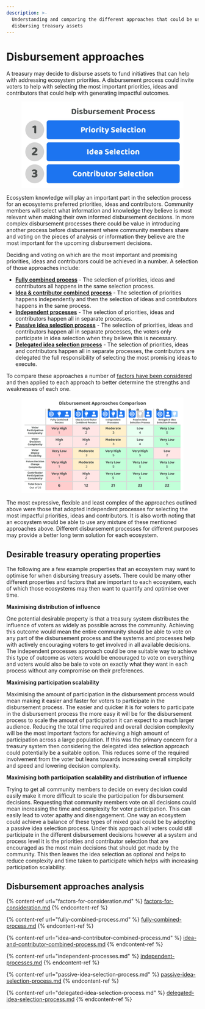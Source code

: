 ```yaml
---
description: >-
  Understanding and comparing the different approaches that could be used for
  disbursing treasury assets
---
```


# Disbursement approaches

A treasury may decide to disburse assets to fund initiatives that can help with addressing ecosystem priorities. A disbursement process could invite voters to help with selecting the most important priorities, ideas and contributors that could help with generating impactful outcomes.

<div align="left">

<figure><img src="../../.gitbook/assets/disbursement-process.jpg" alt="" width="563"><figcaption></figcaption></figure>

</div>

Ecosystem knowledge will play an important part in the selection process for an ecosystems preferred priorities, ideas and contributors. Community members will select what information and knowledge they believe is most relevant when making their own informed disbursement decisions. In more complex disbursement processes there could be value in introducing another process before disbursement where community members share and voting on the pieces of analysis or information they believe are the most important for the upcoming disbursement decisions.



Deciding and voting on which are the most important and promising priorities, ideas and contributors could be achieved in a number. A selection of those approaches include:

* [**Fully combined process**](fully-combined-process.md) - The selection of priorities, ideas and contributors all happens in the same selection process.
* [**Idea & contributor combined process**](idea-and-contributor-combined-process.md) - The selection of priorities happens independently and then the selection of ideas and contributors happens in the same process.
* [**Independent processes**](independent-processes.md) - The selection of priorities, ideas and contributors happen all in separate processes.
* [**Passive idea selection process**](passive-idea-selection-process.md) - The selection of priorities, ideas and contributors happen all in separate processes, the voters only participate in idea selection when they believe this is necessary.
* [**Delegated idea selection process**](../disbursement-operating-process/delegating-disbursement-process-decisions.md) - The selection of priorities, ideas and contributors happen all in separate processes, the contributors are delegated the full responsibility of selecting the most promising ideas to execute.



To compare these approaches a number of [factors have been considered](factors-for-consideration.md) and then applied to each approach to better determine the strengths and weaknesses of each one.

<figure><img src="../../.gitbook/assets/disbursement-approaches-comparison.png" alt=""><figcaption></figcaption></figure>

The most expressive, flexible and least complex of the approaches outlined above were those that adopted independent processes for selecting the most impactful priorities, ideas and contributors. It is also worth noting that an ecosystem would be able to use any mixture of these mentioned approaches above. Different disbursement processes for different purposes may provide a better long term solution for each ecosystem.



## Desirable treasury operating properties

The following are a few example properties that an ecosystem may want to optimise for when disbursing treasury assets. There could be many other different properties and factors that are important to each ecosystem, each of which those ecosystems may then want to quantify and optimise over time.



**Maximising distribution of influence**

One potential desirable property is that a treasury system distributes the influence of voters as widely as possible across the community. Achieving this outcome would mean the entire community should be able to vote on any part of the disbursement process and the systems and processes help with actively encouraging voters to get involved in all available decisions. The independent processes approach could be one suitable way to achieve this type of outcome as voters would be encouraged to vote on everything and voters would also be bale to vote on exactly what they want in each process without any compromise on their preferences.



**Maximising participation scalability**

Maximising the amount of participation in the disbursement process would mean making it easier and faster for voters to participate in the disbursement process. The easier and quicker it is for voters to participate in the disbursement process the more easy it will be for the disbursement process to scale the amount of participation it can expect to a much larger audience. Reducing the total time required and overall decision complexity will be the most important factors for achieving a high amount of participation across a large population. If this was the primary concern for a treasury system then considering the delegated idea selection approach could potentially be a suitable option. This reduces some of the required involvement from the voter but leans towards increasing overall simplicity and speed and lowering decision complexity.



**Maximising both participation scalability and distribution of influence**

Trying to get all community members to decide on every decision could easily make it more difficult to scale the participation for disbursement decisions. Requesting that community members vote on all decisions could mean increasing the time and complexity for voter participation. This can easily lead to voter apathy and disengagement. One way an ecosystem could achieve a balance of these types of mixed goal could be by adopting a passive idea selection process. Under this approach all voters could still participate in the different disbursement decisions however at a system and process level it is the priorities and contributor selection that are encouraged as the most main decisions that should get made by the community. This then leaves the idea selection as optional and helps to reduce complexity and time taken to participate which helps with increasing participation scalability.



## Disbursement approaches analysis

{% content-ref url="factors-for-consideration.md" %}
[factors-for-consideration.md](factors-for-consideration.md)
{% endcontent-ref %}

{% content-ref url="fully-combined-process.md" %}
[fully-combined-process.md](fully-combined-process.md)
{% endcontent-ref %}

{% content-ref url="idea-and-contributor-combined-process.md" %}
[idea-and-contributor-combined-process.md](idea-and-contributor-combined-process.md)
{% endcontent-ref %}

{% content-ref url="independent-processes.md" %}
[independent-processes.md](independent-processes.md)
{% endcontent-ref %}

{% content-ref url="passive-idea-selection-process.md" %}
[passive-idea-selection-process.md](passive-idea-selection-process.md)
{% endcontent-ref %}

{% content-ref url="delegated-idea-selection-process.md" %}
[delegated-idea-selection-process.md](delegated-idea-selection-process.md)
{% endcontent-ref %}
